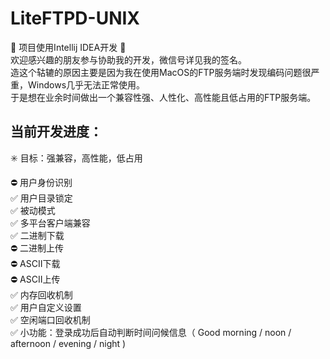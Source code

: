 # LiteFTPD-UNIX
🚧 项目使用Intellij IDEA开发 🚧  
欢迎感兴趣的朋友参与协助我的开发，微信号详见我的签名。  
造这个轱辘的原因主要是因为我在使用MacOS的FTP服务端时发现编码问题很严重，Windows几乎无法正常使用。  
于是想在业余时间做出一个兼容性强、人性化、高性能且低占用的FTP服务端。  

## 当前开发进度：
✳️ 目标：强兼容，高性能，低占用  

⛔️ 用户身份识别  
✅ 用户目录锁定  
✅ 被动模式  
✅ 多平台客户端兼容  
✅ 二进制下载  
⛔️ 二进制上传  
⛔️ ASCII下载  
⛔️ ASCII上传  
✅ 内存回收机制  
✅ 用户自定义设置  
✅ 空闲端口回收机制  
✅ 小功能：登录成功后自动判断时间问候信息（ Good morning / noon / afternoon / evening / night )
